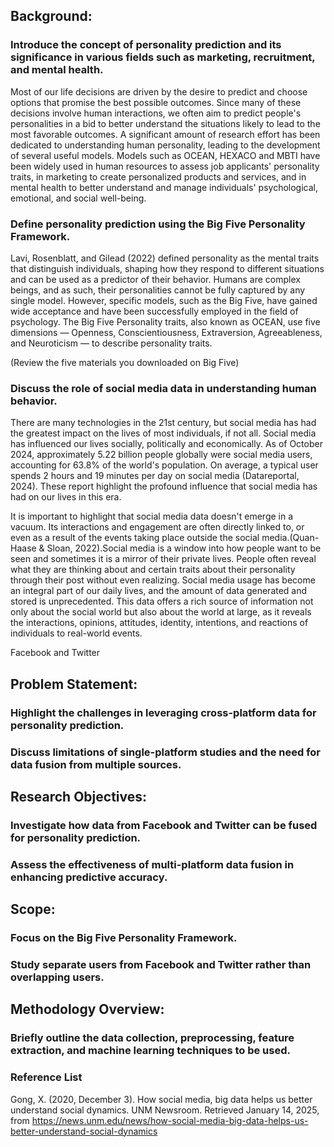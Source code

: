 

## Background:

### Introduce the concept of personality prediction and its significance in various fields such as marketing, recruitment, and mental health.

Most of our life decisions are driven by the desire to predict and choose options that promise the best possible outcomes. Since many of these decisions involve human interactions, we often aim to predict people's personalities in a bid to better understand the situations likely to lead to the most favorable outcomes. A significant amount of research effort has been dedicated to understanding human personality, leading to the development of several useful models. Models such as OCEAN, HEXACO and MBTI have been widely used in human resources to assess job applicants' personality traits, in marketing to create personalized products and services, and in mental health to better understand and manage individuals' psychological, emotional, and social well-being.


### Define personality prediction using the Big Five Personality Framework.

Lavi, Rosenblatt, and Gilead (2022) defined personality as the mental traits that distinguish individuals, shaping how they respond to different situations and can be used as a predictor of their behavior. Humans are complex beings, and as such, their personalities cannot be fully captured by any single model. However, specific models, such as the Big Five, have gained wide acceptance and have been successfully employed in the field of psychology. The Big Five Personality traits, also known as OCEAN, use five dimensions — Openness, Conscientiousness, Extraversion, Agreeableness, and Neuroticism — to describe personality traits.

(Review the five materials you downloaded on Big Five)

### Discuss the role of social media data in understanding human behavior.

There are many technologies in the 21st century, but social media has had the greatest impact on the lives of most individuals, if not all. Social media has influenced our lives socially, politically and economically. As of October 2024, approximately 5.22 billion people globally were social media users, accounting for 63.8% of the world's population. On average, a typical user spends 2 hours and 19 minutes per day on social media (Datareportal, 2024). These report highlight the profound influence that social media has had on our lives in this era.

It is important to highlight that social media data doesn't emerge in a vacuum. Its interactions and engagement are often directly linked to, or even as a result of the events taking place outside the social media.(Quan-Haase & Sloan, 2022).Social media is a window into how people want to be seen and sometimes it is a mirror of their private lives. People often reveal what they are thinking about and certain traits about their personality through their post without even realizing. Social media usage has become an integral part of our daily lives, and the amount of data generated and stored is unprecedented. This data offers a rich source of information not only about the social world but also about the world at large, as it reveals the interactions, opinions, attitudes, identity, intentions, and reactions of individuals to real-world events.


Facebook and Twitter 
## Problem Statement:

### Highlight the challenges in leveraging cross-platform data for personality prediction. 

### Discuss limitations of single-platform studies and the need for data fusion from multiple sources.



## Research Objectives:

### Investigate how data from Facebook and Twitter can be fused for personality prediction.

### Assess the effectiveness of multi-platform data fusion in enhancing predictive accuracy.


## Scope:

### Focus on the Big Five Personality Framework.

### Study separate users from Facebook and Twitter rather than overlapping users.


## Methodology Overview:

### Briefly outline the data collection, preprocessing, feature extraction, and machine learning techniques to be used.
 

### Reference List

Gong, X. (2020, December 3). How social media, big data helps us better understand social dynamics. UNM Newsroom. Retrieved January 14, 2025, from https://news.unm.edu/news/how-social-media-big-data-helps-us-better-understand-social-dynamics




